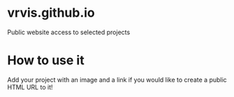 # vrvis.github.io
Public website access to selected projects

# How to use it
Add your project with an image and a link if you would like to create a public HTML URL to it!
